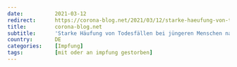 ```yaml
---
date:          2021-03-12
redirect:      https://corona-blog.net/2021/03/12/starke-haeufung-von-todesfaellen-bei-juengeren-menschen-nach-coronavirus-impfung/
title:         corona-blog.net
subtitle:      'Starke Häufung von Todesfällen bei jüngeren Menschen nach Coronavirus Impfung'
country:       DE
categories:    [Impfung]
tags:          [mit oder an impfung gestorben]
---
```

